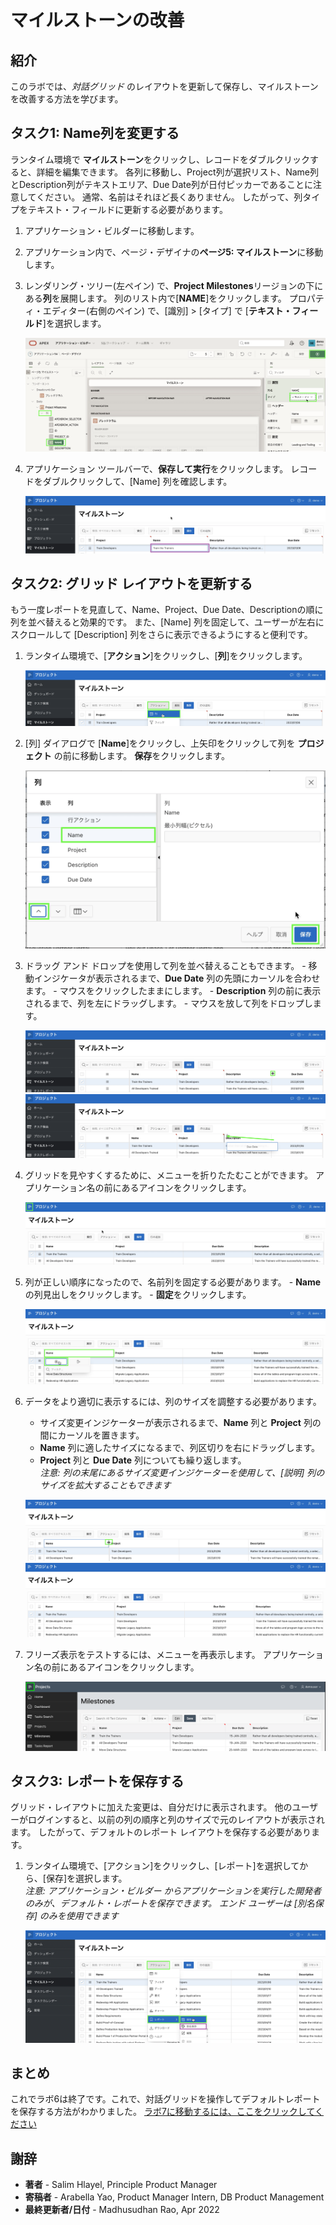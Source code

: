 # マイルストーンの改善

## 紹介
このラボでは、*対話グリッド* のレイアウトを更新して保存し、マイルストーンを改善する方法を学びます。

## タスク1: Name列を変更する
ランタイム環境で **マイルストーン**をクリックし、レコードをダブルクリックすると、詳細を編集できます。 各列に移動し、Project列が選択リスト、Name列とDescription列がテキストエリア、Due Date列が日付ピッカーであることに注意してください。 通常、名前はそれほど長くありません。 したがって、列タイプをテキスト・フィールドに更新する必要があります。

1. アプリケーション・ビルダーに移動します。
2. アプリケーション内で、ページ・デザイナの**ページ5: マイルストーン**に移動します。
3. レンダリング・ツリー(左ペイン) で、**Project Milestones**リージョンの下にある**列**を展開します。
     列のリスト内で[**NAME**]をクリックします。
     プロパティ・エディター(右側のペイン) で、[識別] > [タイプ] で [**テキスト・フィールド**]を選択します。

    ![](images/set-name.png " ")

4. アプリケーション ツールバーで、**保存して実行**をクリックします。
     レコードをダブルクリックして、[Name] 列を確認します。

    ![](images/view-name.png " ")

## タスク2: グリッド レイアウトを更新する
もう一度レポートを見直して、Name、Project、Due Date、Descriptionの順に列を並べ替えると効果的です。 また、[Name] 列を固定して、ユーザーが左右にスクロールして [Description] 列をさらに表示できるようにすると便利です。

1. ランタイム環境で、[**アクション**]をクリックし、[**列**]をクリックします。

    ![](images/go-columns.png " ")

2. [列] ダイアログで [**Name**]をクリックし、上矢印をクリックして列を **プロジェクト** の前に移動します。
     **保存**をクリックします。

    ![](images/move-name.png " ")

3. ドラッグ アンド ドロップを使用して列を並べ替えることもできます。
       - 移動インジケータが表示されるまで、**Due Date** 列の先頭にカーソルを合わせます。
       - マウスをクリックしたままにします。
       - **Description** 列の前に表示されるまで、列を左にドラッグします。
       - マウスを放して列をドロップします。

    ![](images/show-movement.png " ")
    ![](images/drag-date.png " ")

4. グリッドを見やすくするために、メニューを折りたたむことができます。
     アプリケーション名の前にあるアイコンをクリックします。

    ![](images/hide-menu.png " ")

5. 列が正しい順序になったので、名前列を固定する必要があります。
       - **Name**の列見出しをクリックします。
       - **固定**をクリックします。

    ![](images/freeze.png " ")

6. データをより適切に表示するには、列のサイズを調整する必要があります。
    - サイズ変更インジケーターが表示されるまで、**Name** 列と **Project** 列の間にカーソルを置きます。
    - **Name** 列に適したサイズになるまで、列区切りを右にドラッグします。
    - **Project** 列と **Due Date** 列についても繰り返します。   
     *注意: 列の末尾にあるサイズ変更インジケーターを使用して、[説明] 列のサイズを拡大することもできます*

    ![](images/get-resize.png " ")
    ![](images/column-sizes.png " ")

7. フリーズ表示をテストするには、メニューを再表示します。 アプリケーション名の前にあるアイコンをクリックします。

    ![](images/freeze-display.png " ")

## タスク3: レポートを保存する
グリッド・レイアウトに加えた変更は、自分だけに表示されます。 他のユーザーがログインすると、以前の列の順序と列のサイズで元のレイアウトが表示されます。 したがって、デフォルトのレポート レイアウトを保存する必要があります。

1. ランタイム環境で、[アクション]をクリックし、[レポート]を選択してから、[保存]を選択します。   
     *注意: アプリケーション・ビルダー からアプリケーションを実行した開発者のみが、デフォルト・レポートを保存できます。 エンド ユーザーは [別名保存] のみを使用できます*

    ![](images/save.png " ")

## **まとめ**

これでラボ6は終了です。これで、対話グリッドを操作してデフォルトレポートを保存する方法がわかりました。 [ラボ7に移動するには、ここをクリックしてください](?lab=lab-7-improving-tasks)

## **謝辞**

  - **著者** - Salim Hlayel, Principle Product Manager
  - **寄稿者** - Arabella Yao, Product Manager Intern, DB Product Management
  - **最終更新者/日付** - Madhusudhan Rao, Apr 2022

